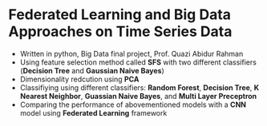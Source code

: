 # Federated Learning and Big Data Approaches on Time Series Data

- Written in python, Big Data final project, Prof. Quazi Abidur Rahman
- Using feature selection method called **SFS** with two different classifiers (**Decision Tree** and **Gaussian Naive Bayes**)
- Dimensionality redcution using **PCA**
- Classifiying using different classifiers: **Random Forest**, **Decision Tree**, **K Nearest Neighbor**, **Guassian Naive Bayes**, and **Multi Layer Preceptron**
- Comparing the performance of abovementioned models with a **CNN** model using **Federated Learning** framework
